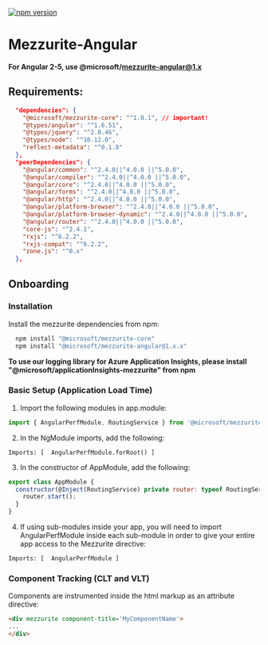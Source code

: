 [![npm version](https://badge.fury.io/js/%40microsoft%2Fmezzurite-angular.svg)](https://badge.fury.io/js/%40microsoft%2Fmezzurite-angular)

# Mezzurite-Angular
**For Angular 2-5, use @microsoft/mezzurite-angular@1.x**
## Requirements:
```json
  "dependencies": {
    "@microsoft/mezzurite-core": "^1.0.1", // important!
    "@types/angular": "^1.6.51",
    "@types/jquery": "^2.0.46",
    "@types/node": "^10.12.0",
    "reflect-metadata": "^0.1.8"
  },
  "peerDependencies": {
    "@angular/common": "^2.4.0||^4.0.0 ||^5.0.0",
    "@angular/compiler": "^2.4.0||^4.0.0 ||^5.0.0",
    "@angular/core": "^2.4.0||^4.0.0 ||^5.0.0",
    "@angular/forms": "^2.4.0||^4.0.0 ||^5.0.0",
    "@angular/http": "^2.4.0||^4.0.0 ||^5.0.0",
    "@angular/platform-browser": "^2.4.0||^4.0.0 ||^5.0.0",
    "@angular/platform-browser-dynamic": "^2.4.0||^4.0.0 ||^5.0.0",
    "@angular/router": "^2.4.0||^4.0.0 ||^5.0.0",
    "core-js": "^2.4.1",
    "rxjs": "^6.2.2",
    "rxjs-compat": "^6.2.2",
    "zone.js": "^0.x"
  },
```

## Onboarding

### Installation
Install the mezzurite dependencies from npm:
```javascript
  npm install "@microsoft/mezzurite-core"
  npm install "@microsoft/mezzurite-angular@1.x.x"
```
**To use our logging library for Azure Application Insights, please install "@microsoft/applicationInsights-mezzurite" from npm**

### Basic Setup (Application Load Time)
1. Import the following modules in app.module:
```javascript
import { AngularPerfModule, RoutingService } from '@microsoft/mezzurite-angular';
```
2. In the NgModule imports, add the following:
```
Imports: [  AngularPerfModule.forRoot() ]
```
3. In the constructor of AppModule, add the following:
```javascript
export class AppModule {
  constructor(@Inject(RoutingService) private router: typeof RoutingService) {
    router.start();
  }
}
```
4. If using sub-modules inside your app, you will need to import AngularPerfModule inside each sub-module in order to give your entire app access to the Mezzurite directive:
```
Imports: [  AngularPerfModule ]
```
### Component Tracking (CLT and VLT)
Components are instrumented inside the html markup as an attribute directive:
```html
<div mezzurite component-title='MyComponentName'>
...
</div>
```
